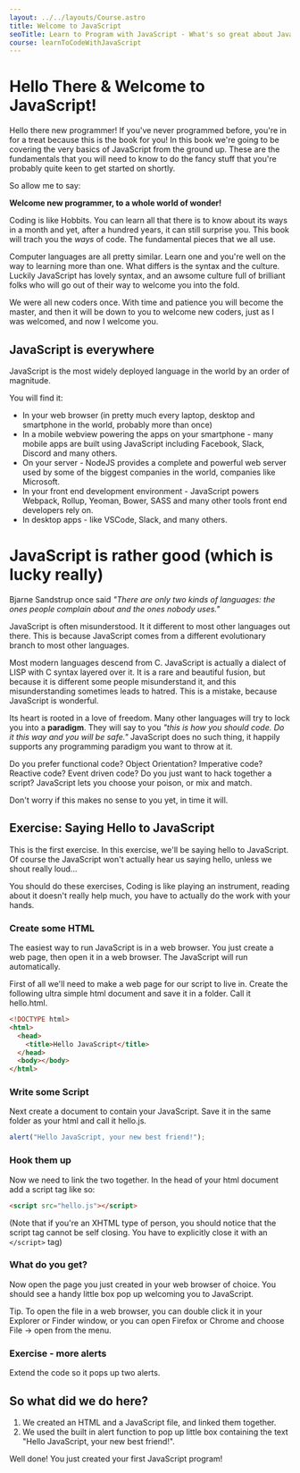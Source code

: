 ```yaml
---
layout: ../../layouts/Course.astro
title: Welcome to JavaScript
seoTitle: Learn to Program with JavaScript - What's so great about JavaScript?
course: learnToCodeWithJavaScript
---
```


# Hello There & Welcome to JavaScript!

Hello there new programmer! If you've never programmed before, you're in for a treat because this is the book for you! In this book we're going to be covering the very basics of JavaScript from the ground up. These are the fundamentals that you will need to know to do the fancy stuff that you're probably quite keen to get started on shortly.

So allow me to say:

**Welcome new programmer, to a whole world of wonder!**

Coding is like Hobbits. You can learn all that there is to know about its ways in a month and yet, after a hundred years, it can still surprise you. This book will trach you the _ways_ of code. The fundamental pieces that we all use.

Computer languages are all pretty similar. Learn one and you're well on the way to learning more than one. What differs is the syntax and the culture. Luckily JavaScript has lovely syntax, and an awsome culture full of brilliant folks who will go out of their way to welcome you into the fold.

We were all new coders once. With time and patience you will become the master, and then it will be down to you to welcome new coders, just as I was welcomed, and now I welcome you.

## JavaScript is everywhere

JavaScript is the most widely deployed language in the world by an order of magnitude.

You will find it:

- In your web browser (in pretty much every laptop, desktop and smartphone in the world, probably more than once)
- In a mobile webview powering the apps on your smartphone - many mobile apps are built using JavaScript including Facebook, Slack, Discord and many others.
- On your server - NodeJS provides a complete and powerful web server used by some of the biggest companies in the world, companies like Microsoft.
- In your front end development environment - JavaScript powers Webpack, Rollup, Yeoman, Bower, SASS and many other tools front end developers rely on.
- In desktop apps - like VSCode, Slack, and many others.

# JavaScript is rather good (which is lucky really)

Bjarne Sandstrup once said _"There are only two kinds of languages: the ones people complain about and the ones nobody uses."_

JavaScript is often misunderstood. It it different to most other languages out there. This is because JavaScript comes from a different evolutionary branch to most other languages.

Most modern languages descend from C. JavaScript is actually a dialect of LISP with C syntax layered over it. It is a rare and beautiful fusion, but because it is different some people misunderstand it, and this misunderstanding sometimes leads to hatred. This is a mistake, because JavaScript is wonderful.

Its heart is rooted in a love of freedom. Many other languages will try to lock you into a **paradigm**. They will say to you _"this is how you should code. Do it this way and you will be safe."_ JavaScript does no such thing, it happily supports any programming paradigm you want to throw at it.

Do you prefer functional code? Object Orientation? Imperative code? Reactive code? Event driven code? Do you just want to hack together a script? JavaScript lets you choose your poison, or mix and match.

Don't worry if this makes no sense to you yet, in time it will.

<div class='exercise'>

## Exercise: Saying Hello to JavaScript

This is the first exercise. In this exercise, we'll be saying hello to JavaScript. Of course the JavaScript won't actually hear us saying hello, unless we shout really loud...

You should do these exercises, Coding is like playing an instrument, reading about it doesn't really help much, you have to actually do the work with your hands.

### Create some HTML

The easiest way to run JavaScript is in a web browser. You just create a web page, then open it in a web browser. The JavaScript will run automatically.

First of all we'll need to make a web page for our script to live in. Create the following ultra simple html document and save it in a folder. Call it hello.html.

```html
<!DOCTYPE html>
<html>
  <head>
    <title>Hello JavaScript</title>
  </head>
  <body></body>
</html>
```

### Write some Script

Next create a document to contain your JavaScript. Save it in the same folder as your html and call it hello.js.

```js
alert("Hello JavaScript, your new best friend!");
```

### Hook them up

Now we need to link the two together. In the head of your html document add a script tag like so:

```html
<script src="hello.js"></script>
```

(Note that if you're an XHTML type of person, you should notice that the script tag cannot be self closing. You have to explicitly close it with an `</script>` tag)

### What do you get?

Now open the page you just created in your web browser of choice. You should see a handy little box pop up welcoming you to JavaScript.

Tip. To open the file in a web browser, you can double click it in your Explorer or Finder window, or you can open Firefox or Chrome and choose File -> open from the menu.

### Exercise - more alerts

Extend the code so it pops up two alerts.

</div>

## So what did we do here?

1. We created an HTML and a JavaScript file, and linked them together.
2. We used the built in alert function to pop up little box containing the text "Hello JavaScript, your new best friend!".

Well done! You just created your first JavaScript program!
